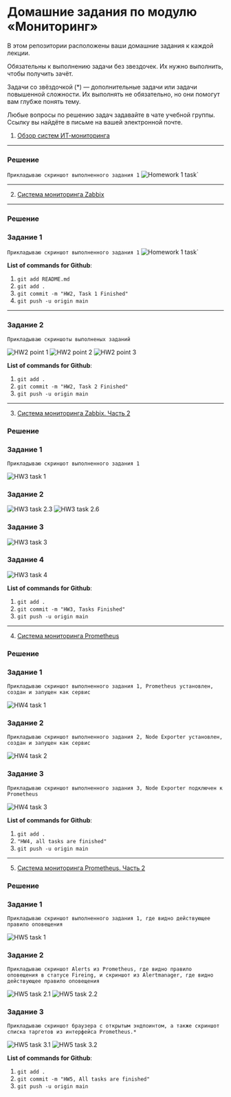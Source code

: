 # Домашние задания по модулю «Мониторинг»

В этом репозитории расположены ваши домашние задания к каждой лекции. 

Обязательны к выполнению задачи без звездочек. Их нужно выполнить, чтобы получить зачёт.

Задачи со звёздочкой (*) — дополнительные задачи или задачи повышенной сложности. Их выполнять не обязательно, но они помогут вам глубже понять тему.

Любые вопросы по решению задач задавайте в чате учебной группы. Ссылку вы найдёте в письме на вашей электронной почте.


1. [Обзор систем ИТ-мониторинга](hw-01.md)
---
### Решение

`Прикладываю скриншот выполненного задания 1`
![Homework 1 task](http://screenshot.alarislabs.com/2023_ib/image_20230813153514_f6a3b84c.png)`

---
2. [Система мониторинга Zabbix](hw-02.md)
---
### Решение

### Задание 1

`Прикладываю скриншот выполненного задания 1`
![Homework 1 task](http://screenshot.alarislabs.com/ib2024/image_20230822232750_7abd67e4.png)`

**List of commands for Github**:
1. `git add README.md`
2. `git add .`
3. `git commit -m "HW2, Task 1 Finished"`
4. `git push -u origin main`

---

### Задание 2
`Прикладываю скриншоты выполненых заданий`

![HW2 point 1](http://screenshot.alarislabs.com/ib2024/image_20230823001711_d4ef1e53.png)
![HW2 point 2](http://screenshot.alarislabs.com/ib2024/image_20230823001906_c7340fd1.png)
![HW2 point 3](http://screenshot.alarislabs.com/ib2024/image_20230823001459_733e1761.png)

**List of commands for Github**:
1. `git add .`
2. `git commit -m "HW2, Task 2 Finished"`
3. `git push -u origin main`
---
3. [Система мониторинга Zabbix. Часть 2](hw-03.md)

### Решение

### Задание 1
`Прикладываю скриншот выполненного задания 1`

![HW3 task 1](http://screenshot.alarislabs.com/ib2024/image_20230903220158_d90a694b.png)

### Задание 2

![HW3 task 2.3](http://screenshot.alarislabs.com/ib2024/image_20230903213437_d0cea7e6.png)
![HW3 task 2.6](http://screenshot.alarislabs.com/ib2024/image_20230903214239_d0291fc8.png)

### Задание 3

![HW3 task 3](http://screenshot.alarislabs.com/ib2024/image_20230903220258_a5a849f2.png)

### Задание 4

![HW3 task 4](http://screenshot.alarislabs.com/ib2024/image_20230903214605_5c3a0d76.png)

**List of commands for Github**:
1. `git add .`
2. `git commit -m "HW3, Tasks Finished"`
3. `git push -u origin main`
---
4. [Система мониторинга Prometheus](hw-04.md)

### Решение

### Задание 1

`Прикладываю скриншот выполненного задания 1, Prometheus установлен, создан и запущен как сервис`

![HW4 task 1](http://screenshot.alarislabs.com/ib2024/image_20230903224853_c35fc76a.png)

### Задание 2

`Прикладываю скриншот выполненного задания 2, Node Exporter установлен, создан и запущен как сервис`

![HW4 task 2](http://screenshot.alarislabs.com/ib2024/image_20230903225931_4d67897a.png)

### Задание 3

`Прикладываю скриншот выполненного задания 3, Node Exporter подключен к Prometheus`

![HW4 task 3](http://screenshot.alarislabs.com/ib2024/image_20230903230142_38f3ac08.png)

**List of commands for Github**:
1. `git add .`
2. `"HW4, all tasks are finished"`
3. `git push -u origin main`

---
5. [Система мониторинга Prometheus. Часть 2](hw-05.md)

### Решение 

### Задание 1

`Прикладываю скриншот выполненного задания 1, где видно действующее правило оповещения`

![HW5 task 1](http://screenshot.alarislabs.com/ib2024/image_20230904124256_bbd29e26.png)

### Задание 2

`Прикладываю скриншот Alerts из Prometheus, где видно правило оповещения в статусе Fireing, и скриншот из Alertmanager, где видно действующее правило оповещения`

![HW5 task 2.1](http://screenshot.alarislabs.com/ib2024/image_20230904124436_0ed78bab.png)
![HW5 task 2.2](http://screenshot.alarislabs.com/ib2024/image_20230904124546_909c2e4f.png)

### Задание 3

`Прикладываю скриншот браузера с открытым эндпоинтом, а также скриншот списка таргетов из интерфейса Prometheus.*`

![HW5 task 3.1](http://screenshot.alarislabs.com/ib2024/image_20230904125703_461cfcf5.png)
![HW5 task 3.2](http://screenshot.alarislabs.com/ib2024/image_20230904125835_b7f7b7f6.png)

**List of commands for Github**:
1. `git add .`
2. `git commit -m "HW5, All tasks are finished"`
3. `git push -u origin main`
